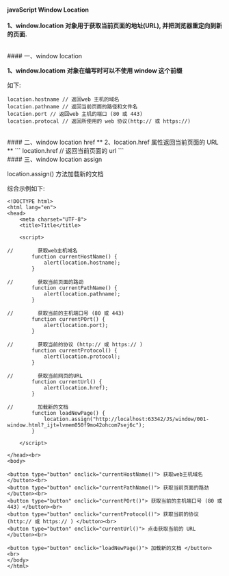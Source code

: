 #### javaScript Window Location


**1、window.location 对象用于获取当前页面的地址(URL), 并把浏览器重定向到新的页面.**



<br>
#### 一、window location


**1、window.locatiom 对象在编写时可以不使用 window 这个前缀**
 
 如下:
 ```
 location.hostname // 返回web 主机的域名
 location.pathname // 返回当前页面的路径和文件名
 location.port // 返回web 主机的端口 (80 或 443)
 location.protocal // 返回所使用的 web 协议(http:// 或 https://)
 ```
 
 
 
 <br>
 #### 二、window location href
** 2、location.href 属性返回当前页面的 URL **
```
location.href // 返回当前页面的 url
```







<br>
#### 三、window location assign

location.assign() 方法加载新的文档



综合示例如下:
```
<!DOCTYPE html>
<html lang="en">
<head>
    <meta charset="UTF-8">
    <title>Title</title>

    <script>

//        获取web主机域名
        function currentHostName() {
            alert(location.hostname);
        }

//        获取当前页面的路劲
        function currentPathName() {
            alert(location.pathname);
        }

//        获取当前的主机端口号 (80 或 443)
        function currentPOrt() {
            alert(location.port);
        }

//        获取当前的协议 (http:// 或 https:// )
        function currentProtocol() {
            alert(location.protocol);
        }

//        获取当前网页的URL
        function currentUrl() {
            alert(location.href);
        }

//        加载新的文档
        function loadNewPage() {
            location.assign("http://localhost:63342/JS/window/001-window.html?_ijt=lvmem050f9mo42ohcom7sej6c");
        }

    </script>

</head><br>
<body>

<button type="button" onclick="currentHostName()"> 获取web主机域名 </button><br>
<button type="button" onclick="currentPathName()"> 获取当前页面的路劲 </button><br>
<button type="button" onclick="currentPOrt()"> 获取当前的主机端口号 (80 或 443) </button><br>
<button type="button" onclick="currentProtocol()"> 获取当前的协议 (http:// 或 https:// ) </button><br>
<button type="button" onclick="currentUrl()"> 点击获取当前的 URL </button><br>

<button type="button" onclick="loadNewPage()"> 加载新的文档 </button><br>
</body>
</html>
```













